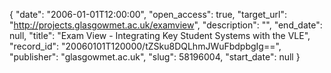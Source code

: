 {
  "date": "2006-01-01T12:00:00", 
  "open_access": true, 
  "target_url": "http://projects.glasgowmet.ac.uk/examview", 
  "description": "", 
  "end_date": null, 
  "title": "Exam View - Integrating Key Student Systems with the VLE", 
  "record_id": "20060101T120000/tZSku8DQLhmJWuFbdpbgIg==", 
  "publisher": "glasgowmet.ac.uk", 
  "slug": 58196004, 
  "start_date": null
}

